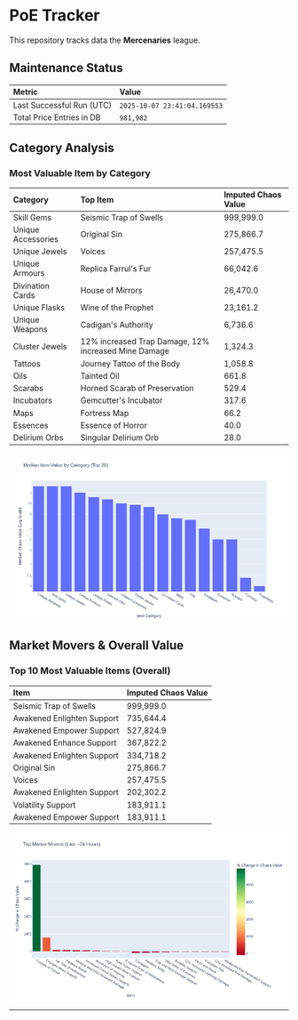 # PoE Tracker

This repository tracks data the **Mercenaries** league.

## Maintenance Status

<!-- START_MAINTENANCE -->
| Metric | Value |
|:---|:---|
| Last Successful Run (UTC) | `2025-10-07 23:41:04.169553` |
| Total Price Entries in DB | `981,982` |

<!-- END_MAINTENANCE -->

## Category Analysis

<!-- START_CATEGORY_ANALYSIS -->
### Most Valuable Item by Category
| Category | Top Item | Imputed Chaos Value |
| :--- | :--- | :--- |
| Skill Gems | Seismic Trap of Swells | 999,999.0 |
| Unique Accessories | Original Sin | 275,866.7 |
| Unique Jewels | Voices | 257,475.5 |
| Unique Armours | Replica Farrul's Fur | 66,042.6 |
| Divination Cards | House of Mirrors | 26,470.0 |
| Unique Flasks | Wine of the Prophet | 23,161.2 |
| Unique Weapons | Cadigan's Authority | 6,736.6 |
| Cluster Jewels | 12% increased Trap Damage, 12% increased Mine Damage | 1,324.3 |
| Tattoos | Journey Tattoo of the Body | 1,058.8 |
| Oils | Tainted Oil | 661.8 |
| Scarabs | Horned Scarab of Preservation | 529.4 |
| Incubators | Gemcutter's Incubator | 317.6 |
| Maps | Fortress Map | 66.2 |
| Essences | Essence of Horror | 40.0 |
| Delirium Orbs | Singular Delirium Orb | 28.0 |


![Category Analysis Chart](charts/category_analysis.png)
<!-- END_CATEGORY_ANALYSIS -->

## Market Movers & Overall Value

<!-- START_ANALYSIS -->
### Top 10 Most Valuable Items (Overall)
| Item | Imputed Chaos Value |
| :--- | :--- |
| Seismic Trap of Swells | 999,999.0 |
| Awakened Enlighten Support | 735,644.4 |
| Awakened Empower Support | 527,824.9 |
| Awakened Enhance Support | 367,822.2 |
| Awakened Enlighten Support | 334,718.2 |
| Original Sin | 275,866.7 |
| Voices | 257,475.5 |
| Awakened Enlighten Support | 202,302.2 |
| Volatility Support | 183,911.1 |
| Awakened Empower Support | 183,911.1 |


![Market Movers Chart](charts/market_movers.png)
<!-- END_ANALYSIS -->

---
